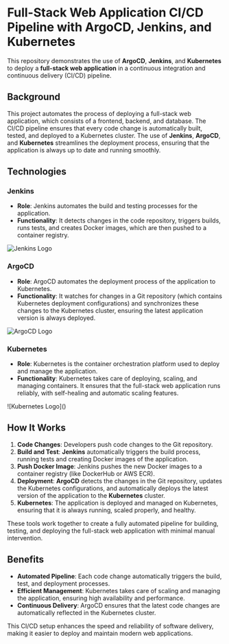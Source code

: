 # Full-Stack Web Application CI/CD Pipeline with ArgoCD, Jenkins, and Kubernetes

This repository demonstrates the use of **ArgoCD**, **Jenkins**, and **Kubernetes** to deploy a **full-stack web application** in a continuous integration and continuous delivery (CI/CD) pipeline.

## Background

This project automates the process of deploying a full-stack web application, which consists of a frontend, backend, and database. The CI/CD pipeline ensures that every code change is automatically built, tested, and deployed to a Kubernetes cluster. The use of **Jenkins**, **ArgoCD**, and **Kubernetes** streamlines the deployment process, ensuring that the application is always up to date and running smoothly.

## Technologies

### Jenkins
- **Role**: Jenkins automates the build and testing processes for the application.
- **Functionality**: It detects changes in the code repository, triggers builds, runs tests, and creates Docker images, which are then pushed to a container registry.

![Jenkins Logo](https://upload.wikimedia.org/wikipedia/commons/thumb/3/33/Jenkins_logo.svg/2560px-Jenkins_logo.svg.png)

### ArgoCD
- **Role**: ArgoCD automates the deployment process of the application to Kubernetes.
- **Functionality**: It watches for changes in a Git repository (which contains Kubernetes deployment configurations) and synchronizes these changes to the Kubernetes cluster, ensuring the latest application version is always deployed.

![ArgoCD Logo](https://argoproj.github.io/argo-cd/img/logo/argo-cd-logo.svg)

### Kubernetes
- **Role**: Kubernetes is the container orchestration platform used to deploy and manage the application.
- **Functionality**: Kubernetes takes care of deploying, scaling, and managing containers. It ensures that the full-stack web application runs reliably, with self-healing and automatic scaling features.

![Kubernetes Logo](<i class="fa fa-docker"></i>)

## How It Works

1. **Code Changes**: Developers push code changes to the Git repository.
2. **Build and Test**: **Jenkins** automatically triggers the build process, running tests and creating Docker images of the application.
3. **Push Docker Image**: Jenkins pushes the new Docker images to a container registry (like DockerHub or AWS ECR).
4. **Deployment**: **ArgoCD** detects the changes in the Git repository, updates the Kubernetes configurations, and automatically deploys the latest version of the application to the **Kubernetes** cluster.
5. **Kubernetes**: The application is deployed and managed on Kubernetes, ensuring that it is always running, scaled properly, and healthy.

These tools work together to create a fully automated pipeline for building, testing, and deploying the full-stack web application with minimal manual intervention.

## Benefits

- **Automated Pipeline**: Each code change automatically triggers the build, test, and deployment processes.
- **Efficient Management**: Kubernetes takes care of scaling and managing the application, ensuring high availability and performance.
- **Continuous Delivery**: ArgoCD ensures that the latest code changes are automatically reflected in the Kubernetes cluster.

This CI/CD setup enhances the speed and reliability of software delivery, making it easier to deploy and maintain modern web applications.
